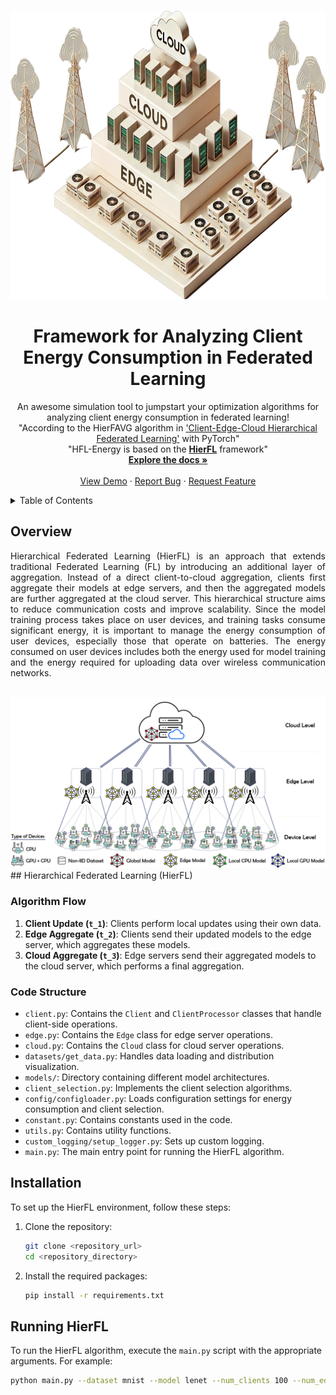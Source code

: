 
<a id="readme-top"></a>



<!-- PROJECT LOGO -->
<br />
<div align="center">
  <a href="">
    <img src="images/logo2.png" alt="Logo" width="750" height="462" >
  </a>

  <h1 align="center">Framework for Analyzing Client Energy Consumption in Federated Learning</h1>

  <p align="center">
    An awesome simulation tool to jumpstart your optimization algorithms for analyzing client energy consumption in federated learning!
    <br />
    "According to the HierFAVG algorithm in <a href="https://github.com/LuminLiu/HierFL">'Client-Edge-Cloud Hierarchical Federated Learning'</a> with PyTorch"
    <br />
    "HFL-Energy is based on the <a href="https://github.com/LuminLiu/HierFL"><strong>HierFL</strong></a> framework"
    <br />
    <a href=""><strong>Explore the docs »</strong></a>
    <br />
    <br />
    <a href="">View Demo</a>
    ·
    <a href="">Report Bug</a>
    ·
    <a href="">Request Feature</a>
  </p>
</div>



<!-- TABLE OF CONTENTS -->
<details>
  <summary>Table of Contents</summary>
  <ol>
    <li>
      <a href="#about-the-project">About The Project</a>
      <ul>
        <li><a href="#built-with">Built With</a></li>
      </ul>
    </li>
    <li>
      <a href="#getting-started">Getting Started</a>
      <ul>
        <li><a href="#prerequisites">Prerequisites</a></li>
        <li><a href="#installation">Installation</a></li>
      </ul>
    </li>
    <li><a href="#usage">Usage</a></li>
    <li><a href="#roadmap">Roadmap</a></li>
    <li><a href="#contributing">Contributing</a></li>
    <li><a href="#license">License</a></li>
    <li><a href="#contact">Contact</a></li>
    <li><a href="#acknowledgments">Acknowledgments</a></li>
  </ol>
</details>



## Overview
<p style="text-align: justify;">
Hierarchical Federated Learning (HierFL) is an approach that extends traditional Federated Learning (FL) by introducing an additional layer of aggregation. Instead of a direct client-to-cloud aggregation, clients first aggregate their models at edge servers, and then the aggregated models are further aggregated at the cloud server. This hierarchical structure aims to reduce communication costs and improve scalability. Since the model training process takes place on user devices, and training tasks consume significant energy, it is important to manage the energy consumption of user devices, especially those that operate on batteries. The energy consumed on user devices includes both the energy used for model training and the energy required for uploading data over wireless communication networks.
</p>
<br />
<img src="images/HFL.jpg" alt="Logo">
<!-- HIERARCHICAL FEDERATED LEARNING -->
## Hierarchical Federated Learning (HierFL)

### Algorithm Flow

1. **Client Update (`t_1`)**: Clients perform local updates using their own data.
2. **Edge Aggregate (`t_2`)**: Clients send their updated models to the edge server, which aggregates these models.
3. **Cloud Aggregate (`t_3`)**: Edge servers send their aggregated models to the cloud server, which performs a final aggregation.

### Code Structure

- `client.py`: Contains the `Client` and `ClientProcessor` classes that handle client-side operations.
- `edge.py`: Contains the `Edge` class for edge server operations.
- `cloud.py`: Contains the `Cloud` class for cloud server operations.
- `datasets/get_data.py`: Handles data loading and distribution visualization.
- `models/`: Directory containing different model architectures.
- `client_selection.py`: Implements the client selection algorithms.
- `config/configloader.py`: Loads configuration settings for energy consumption and client selection.
- `constant.py`: Contains constants used in the code.
- `utils.py`: Contains utility functions.
- `custom_logging/setup_logger.py`: Sets up custom logging.
- `main.py`: The main entry point for running the HierFL algorithm.

## Installation

To set up the HierFL environment, follow these steps:

1. Clone the repository:
    ```sh
    git clone <repository_url>
    cd <repository_directory>
    ```

2. Install the required packages:
    ```sh
    pip install -r requirements.txt
    ```

## Running HierFL

To run the HierFL algorithm, execute the `main.py` script with the appropriate arguments. For example:
```sh
python main.py --dataset mnist --model lenet --num_clients 100 --num_edges 10 --num_local_update 10 --num_edge_aggregation 5 --num_communication 100 --batch_size 64 --lr 0.01 --lr_decay 0.99 --lr_decay_epoch 10 --momentum 0.9 --iid -2 --edgeiid 1 --cuda --gpu 0 --gpus 0 1
